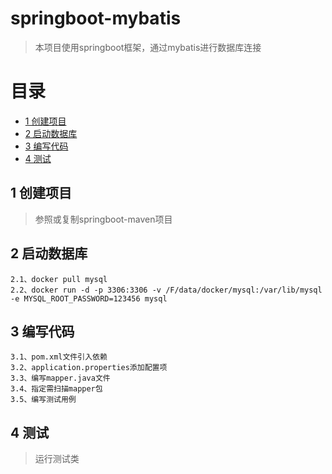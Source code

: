 # springboot-mybatis
> 本项目使用springboot框架，通过mybatis进行数据库连接            

# 目录
* [1 创建项目](#01)
* [2 启动数据库](#02)
* [3 编写代码](#03)
* [4 测试](#04)

## <div id="01"></div>
## 1 创建项目
> 参照或复制springboot-maven项目

## <div id="02"></div>
## 2 启动数据库
    2.1、docker pull mysql
    2.2、docker run -d -p 3306:3306 -v /F/data/docker/mysql:/var/lib/mysql -e MYSQL_ROOT_PASSWORD=123456 mysql
    
## <div id="03"></div>
## 3 编写代码    
    3.1、pom.xml文件引入依赖
    3.2、application.properties添加配置项
    3.3、编写mapper.java文件
    3.4、指定需扫描mapper包
    3.5、编写测试用例

## <div id="04"></div>
## 4 测试  
> 运行测试类          